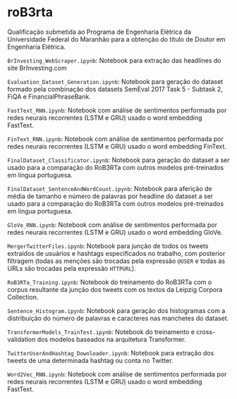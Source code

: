 # roB3rta
Qualificação submetida ao Programa de Engenharia Elétrica da Universidade Federal do Maranhão para a obtenção do título de Doutor em Engenharia Elétrica.

```BrInvesting_WebScraper.ipynb```: Notebook para extração das headlines do site BrInvesting.com

```Evaluation_Dataset_Generation.ipynb```: Notebook para geração do dataset formado pela combinação dos datasets SemEval 2017 Task 5 - Subtask 2, FiQA e FinancialPhraseBank.

```FastText_RNN.ipynb```: Notebook com análise de sentimentos performada por redes neurais recorrentes (LSTM e GRU) usado o word embedding FastText.

```FinText_RNN.ipynb```: Notebook com análise de sentimentos performada por redes neurais recorrentes (LSTM e GRU) usado o word embedding FinText.

```FinalDataset_Classificator.ipynb```: Notebook para geração do dataset a ser usado para a comparação do RoB3RTa com outros modelos pré-treinados em língua portuguesa.

```FinalDataset_SentenceAndWordCount.ipynb```: Notebook para aferição de média de tamanho e número de palavras por headline do dataset a ser usado para a comparação do RoB3RTa com outros modelos pré-treinados em língua portuguesa.

```GloVe_RNN.ipynb```: Notebook com análise de sentimentos performada por redes neurais recorrentes (LSTM e GRU) usado o word embedding GloVe.

```MergerTwitterFiles.ipynb```: Notebook para junção de todos os tweets extraídos de usuários e hashtags especificados no trabalho, com posterior filtragem (todas as menções são trocadas pela expressão ```@USER``` e todas as URLs são trocadas pela expressão ```HTTPURL```).

```RoB3RTa_Training.ipynb```: Notebook do treinamento do RoB3RTa com o corpus resultante da junção dos tweets com os textos da Leipzig Corpora Collection.

 ```Sentence_Histogram.ipynb```: Notebook para geração dos histogramas com a distribuição do número de palavras e caracteres nas manchetes do dataset.

```TransformerModels_TrainTest.ipynb```: Notebook do treinamento e cross-validation dos modelos baseados na arquitetura Transformer.

```TwitterUserAndHashtag_Downloader.ipynb```: Notebook para extração dos tweets de uma determinada hashtag ou conta no Twitter.

```Word2Vec_RNN.ipynb```: Notebook com análise de sentimentos performada por redes neurais recorrentes (LSTM e GRU) usado o word embedding FastText.
